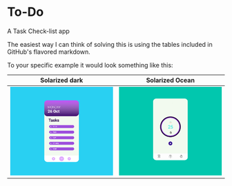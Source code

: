 # To-Do

A Task Check-list app




The easiest way I can think of solving this is using the tables included in GitHub's flavored markdown.

To your specific example it would look something like this:

Solarized dark             |  Solarized Ocean
:-------------------------:|:-------------------------:
![](todo.jpg)  |  ![](countdown.jpg)




